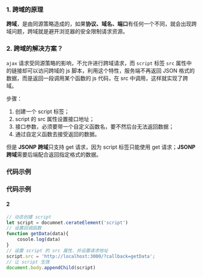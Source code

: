 ### 1. 跨域的原理

**跨域**，是由同源策略造成的，如果**协议、域名、端口**有任何一个不同，就会出现跨域问题，跨域就是避开浏览器的安全限制请求资源。

### 2. 跨域的解决方案？

`ajax` 请求受同源策略的影响，不允许进行跨域请求，而 `script` 标签 `src` 属性中的链接却可以访问跨域的 js 脚本，利用这个特性，服务端不再返回 JSON 格式的数据，而是返回一段调用某个函数的 js 代码，在 src 中调用，这样就实现了跨域。

步骤：

1. 创建一个 script 标签；
2. script 的 src 属性设置接口地址；
3. 接口参数，必须要带一个自定义函数名，要不然后台无法返回数据；
4. 通过自定义函数去接受返回的数据。

但是 **JSONP 跨域**只支持 get 请求，因为 script 标签只能使用 get 请求；**JSONP 跨域**需要后端配合返回指定格式的数据。



### 代码示例



### 代码示例

#### 2

```js
// 动态创建 script
let script = documnet.cerateElement('script')
// 设置回调函数
function getData(data){
    cosole.log(data)
}
// 设置 script 的 src 属性，并设置请求地址
script.src = 'http://localhost:3000/?callback=getData';
// 让 script 生效
document.body.appendChild(script)
```


